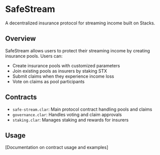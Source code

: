 # SafeStream

A decentralized insurance protocol for streaming income built on Stacks.

## Overview
SafeStream allows users to protect their streaming income by creating insurance pools. Users can:
- Create insurance pools with customized parameters
- Join existing pools as insurers by staking STX
- Submit claims when they experience income loss
- Vote on claims as pool participants

## Contracts
- `safe-stream.clar`: Main protocol contract handling pools and claims
- `governance.clar`: Handles voting and claim approvals
- `staking.clar`: Manages staking and rewards for insurers

## Usage
[Documentation on contract usage and examples]
